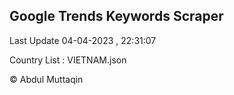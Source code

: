 

## Google Trends Keywords Scraper 
 
Last Update 04-04-2023 , 22:31:07

Country List :
VIETNAM.json



© Abdul Muttaqin 
